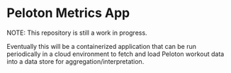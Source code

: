 # Peloton Metrics App
NOTE: This repository is still a work in progress.

Eventually this will be a containerized application that can be run periodically in a cloud environment to fetch 
and load Peloton workout data into a data store for aggregation/interpretation.
